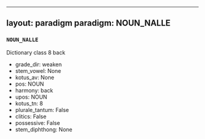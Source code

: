 
---
layout: paradigm
paradigm: NOUN_NALLE
---
### ` NOUN_NALLE `

Dictionary class 8 back
* grade_dir: weaken
* stem_vowel: None
* kotus_av: None
* pos: NOUN
* harmony: back
* upos: NOUN
* kotus_tn: 8
* plurale_tantum: False
* clitics: False
* possessive: False
* stem_diphthong: None
